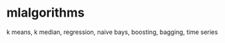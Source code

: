 mlalgorithms
============
 k means, k median, regression, naive bays, boosting, bagging, time series
